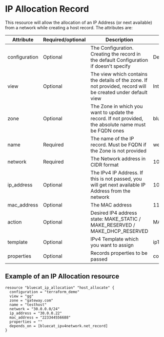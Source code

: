 # IP Allocation Record
This resource will allow the allocation of an IP Address (or next available) from a network while creating a host record. The attributes are:

| Attribute | Required/optional | Description | Example |
| --- | --- | --- | --- |
| configuration | Optional | The Configuration. Creating the record in the default Configuration if doesn't specify | Demo |
| view | Optional | The view which contains the details of the zone. If not provided, record will be created under default view | Internal |
| zone | Optional | The Zone in which you want to update the record. If not provided, the absolute name must be FQDN ones | bluecatnetworks.com |
| name | Required | The name of the IP record. Must be FQDN if the Zone is not provided | webapp.bluecatnetworks.com |
| network | Required | The Network address in CIDR format | 10.0.0.0/24 |
| ip_address | Optional |  The IPv4 IP Address. If this is not passed, you will get next available IP Address from the network | 10.0.0.12 |
| mac_address | Optional | The MAC address | 11:22:33:44:55:66 |
| action | Optional | Desired IP4 address state: MAKE_STATIC / MAKE_RESERVED / MAKE_DHCP_RESERVED | MAKE_STATIC |
| template | Optional | IPv4 Template which you want to assign | ipTemplateIPv4 |
| properties | Optional | Records properties to be passed | comment=My comments |

## Example of an IP Allocation resource

    resource "bluecat_ip_allocation" "host_allocate" {
      configuration = "terraform_demo"
      view = "gg"
      zone = "gateway.com"
      name = "testhost"
      network = "30.0.0.0/24"
      ip_address = "30.0.0.22"
      mac_address = "223344556688"
      properties = ""
      depends_on = [bluecat_ipv4network.net_record]
    }
